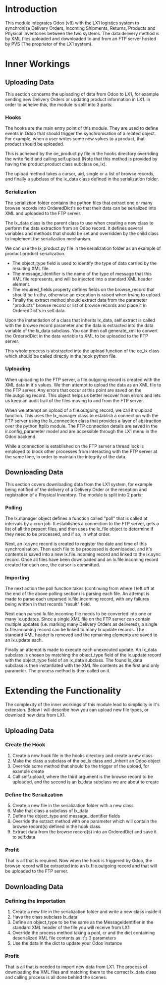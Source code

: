 # Introduction

This module integrates Odoo (v8) with the LX1 logistics system to synchronise Delivery Orders, Incoming Shipments, Returns, Products and Physical Inventories between the two systems. The data delivery method is by XML files uploaded and downloaded to and from an FTP server hosted by PVS (The proprietor of the LX1 system).

# Inner Workings

## Uploading Data

This section concerns the uploading of data from Odoo to LX1, for example sending new Delivery Orders or updating product information in LX1. In order to acheive this, the module is split into 3 parts:

### Hooks

The hooks are the main entry point of this module. They are used to define events in Odoo that should trigger the synchronisation of a related object. For example, when a user writes some new values to a product, that product should be uploaded. 

This is acheived by the oe_product.py file in the hooks directory overriding the write field and calling self.upload (Note that this method is provided by having the product.product class subclass oe_lx). 

The upload method takes a cursor, uid, single or a list of browse records, and finally a subclass of the lx_data class defined in the serialization folder.

### Serialization

The serializtion folder contains the python files that extract one or many browse records into OrderedDict's so that their data can be serialized into XML and uploaded to the FTP server. 

The lx_data class is the parent class to use when creating a new class to perform the data extraction from an Odoo record. It defines several variables and methods that should be set and overridden by the child class to implement the serialization mechanism. 

We can use the lx_product.py file in the serialization folder as an example of product.product serialization. 

- The object_type field is used to identify the type of data carried by the resulting XML file. 
- The message_identifier is the name of the type of message that this XML file represents, and will be injected into a standard XML header element. 
- The required_fields property defines fields on the browse_record that should be truthy, otherwise an exception is raised when trying to upload. 
- Finally the extract method should extract data from the parameter "products" browse record or list of browse records and place it in OrderedDict's in self.data.

Upon the instantiation of a class that inherits lx_data, self.extract is called with the browse record parameter and the data is extracted into the data variable of the lx_data subclass. You can then call generate_xml to convert the OrderedDict in the data variable to XML to be uploaded to the FTP server. 

This whole process is abstracted into the upload function of the oe_lx class which should be called directly in the hook python file. 

### Uploading

When uploading to the FTP server, a file.outgoing record is created with the XML data in it's values. We then attempt to upload the data as an XML file to the FTP server. Any errors that occur at this point are saved on the file.outgoing record. This object helps us better recover from errors and lets us keep an audit trail of the files moving to and from the FTP server.

When we attempt an upload of a file.outgoing record, we call it's upload function. This uses the lx_manager class to establish a connection with the FTP server using the lx_connection class that provides a layer of abstraction over the python ftplib module. The FTP connection details are saved in the ir.config_parameter model and are accessible through the LX1 menu in the Odoo backend. 

While a connection is established on the FTP server a thread lock is employed to block other processes from interacting with the FTP server at the same time, in order to maintain the integrity of the data. 

## Downloading Data

This section covers downloading data from the LX1 system, for example being notified of the delivery of a Delivery Order or the reception and registration of a Physical Inventory. The module is split into 2 parts:

### Polling

The lx.manager object defines a function called "poll" that is called at intervals by a cron job. It establishes a connection to the FTP server, gets a list of all the present files, and then uses the lx_file object to determine if they need to be processed, and if so, in what order.

Next, an lx.sync record is created to register the date and time of this synchronisation. Then each file to be processed is downloaded, and it's contents is saved into a new lx.file.incoming record and linked to the lx.sync record. Once all files have been downloaded and an lx.file.incoming record created for each one, the cursor is committed. 

### Importing

The next action the poll function takes (continuing from where I left off at the end of the above polling section) is parsing each file. An attempt is made to parse each unparsed lx.file.incoming record, with any failures being written in that records "result" field. 

Next each parsed lx.file.incoming file needs to be converted into one or many lx.updates. Since a single XML file on the FTP server can contain multiple updates (i.e. marking many Delivery Orders as delivered), a single lx.file.incoming record can be linked to many lx.update records. The standard XML header is removed and the remaining elements are saved to an lx.update each.

Finally an attempt is made to execute each unexecuted update. An lx_data subclass is chosen by matching the object_type field of the lx.update record with the object_type field of an lx_data subclass. The found lx_data subclass is then instantiated with the XML file contents as the first and only parameter. The process method is then called on it.

# Extending the Functionality

The complexity of the inner workings of this module lead to simplicity in it's extension. Below I will describe how you can upload new file types, or download new data from LX1.

## Uploading Data

### Create the Hook

1. Create a new hook file in the hooks directory and create a new class
2. Make the class a subclass of the oe_lx class and _inherit an Odoo object
3. Override some method that should be the trigger of the upload, for example create
4. Call self.upload, where the third argument is the browse record to be uploaded, and the second is an lx_data subclass we are about to create

### Define the Serialization

5. Create a new file in the serialization folder with a new class 
6. Make that class a subclass of lx_data
7. Define the object_type and message_identifier fields
8. Override the extract method with one parameter which will contain the browse record(s) defined in the hook class.
9. Extract data from the browse record(s) into an OrderedDict and save it to self.data

### Profit

That is all that is required. Now when the hook is triggered by Odoo, the browse record will be extracted into an lx.file.outgoing record and that will be uploaded to the FTP server.


## Downloading Data

### Defining the Importation

1. Create a new file in the serialization folder and write a new class inside it
2. Have the class subclass lx_data
3. Define an object_type to be the same as the MessageIdentifier in the standard XML header of the file you will receive from LX1
4. Override the process method taking a pool, cr and the dict containing deserialized XML file contents as it's 3 parameters
5. Use the data in the dict to update your Odoo instance

### Profit

That is all that is needed to import new data from LX1. The process of downloading the XML files and matching them to the correct lx_data class and calling process is all done behind the scenes.